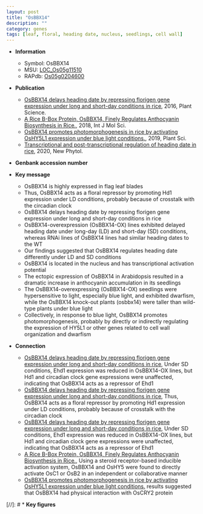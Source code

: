 ```yaml
---
layout: post
title: "OsBBX14"
description: ""
category: genes
tags: [leaf, floral, heading date, nucleus, seedlings, cell wall]
---
```


* **Information**  
    + Symbol: OsBBX14  
    + MSU: [LOC_Os05g11510](http://rice.plantbiology.msu.edu/cgi-bin/ORF_infopage.cgi?orf=LOC_Os05g11510)  
    + RAPdb: [Os05g0204600](http://rapdb.dna.affrc.go.jp/viewer/gbrowse_details/irgsp1?name=Os05g0204600)  

* **Publication**  
    + [OsBBX14 delays heading date by repressing florigen gene expression under long and short-day conditions in rice](http://www.ncbi.nlm.nih.gov/pubmed?term=OsBBX14+delays+heading+date+by+repressing+florigen+gene+expression+under+long+and+short-day+conditions+in+rice%5BTitle%5D), 2016, Plant Science.
    + [A Rice B-Box Protein, OsBBX14, Finely Regulates Anthocyanin Biosynthesis in Rice.](http://www.ncbi.nlm.nih.gov/pubmed?term=A+Rice+B-Box+Protein,+OsBBX14,+Finely+Regulates+Anthocyanin+Biosynthesis+in+Rice.%5BTitle%5D), 2018, Int J Mol Sci.
    + [OsBBX14 promotes photomorphogenesis in rice by activating OsHY5L1 expression under blue light conditions.](http://www.ncbi.nlm.nih.gov/pubmed?term=OsBBX14+promotes+photomorphogenesis+in+rice+by+activating+OsHY5L1+expression+under+blue+light+conditions.%5BTitle%5D), 2019, Plant Sci.
    + [Transcriptional and post-transcriptional regulation of heading date in rice](http://www.ncbi.nlm.nih.gov/pubmed?term=Transcriptional+and+post-transcriptional+regulation+of+heading+date+in+rice%5BTitle%5D), 2020, New Phytol.

* **Genbank accession number**  

* **Key message**  
    + OsBBX14 is highly expressed in flag leaf blades
    + Thus, OsBBX14 acts as a floral repressor by promoting Hd1 expression under LD conditions, probably because of crosstalk with the circadian clock
    + OsBBX14 delays heading date by repressing florigen gene expression under long and short-day conditions in rice
    + OsBBX14-overexpression (OsBBX14-OX) lines exhibited delayed heading date under long-day (LD) and short-day (SD) conditions, whereas RNAi lines of OsBBX14 lines had similar heading dates to the WT
    + Our findings suggested that OsBBX14 regulates heading date differently under LD and SD conditions
    + OsBBX14 is located in the nucleus and has transcriptional activation potential
    + The ectopic expression of OsBBX14 in Arabidopsis resulted in a dramatic increase in anthocyanin accumulation in its seedlings
    + The OsBBX14-overexpressing (OsBBX14-OX) seedlings were hypersensitive to light, especially blue light, and exhibited dwarfism, while the OsBBX14 knock-out plants (osbbx14) were taller than wild-type plants under blue light
    + Collectively, in response to blue light, OsBBX14 promotes photomorphogenesis, probably by directly or indirectly regulating the expression of HY5L1 or other genes related to cell wall organization and dwarfism

* **Connection**  
    + [OsBBX14 delays heading date by repressing florigen gene expression under long and short-day conditions in rice](http://www.ncbi.nlm.nih.gov/pubmed?term=OsBBX14+delays+heading+date+by+repressing+florigen+gene+expression+under+long+and+short-day+conditions+in+rice%5BTitle%5D), Under SD conditions, Ehd1 expression was reduced in OsBBX14-OX lines, but Hd1 and circadian clock gene expressions were unaffected, indicating that OsBBX14 acts as a repressor of Ehd1
    + [OsBBX14 delays heading date by repressing florigen gene expression under long and short-day conditions in rice](http://www.ncbi.nlm.nih.gov/pubmed?term=OsBBX14+delays+heading+date+by+repressing+florigen+gene+expression+under+long+and+short-day+conditions+in+rice%5BTitle%5D), Thus, OsBBX14 acts as a floral repressor by promoting Hd1 expression under LD conditions, probably because of crosstalk with the circadian clock
    + [OsBBX14 delays heading date by repressing florigen gene expression under long and short-day conditions in rice](http://www.ncbi.nlm.nih.gov/pubmed?term=OsBBX14+delays+heading+date+by+repressing+florigen+gene+expression+under+long+and+short-day+conditions+in+rice%5BTitle%5D), Under SD conditions, Ehd1 expression was reduced in OsBBX14-OX lines, but Hd1 and circadian clock gene expressions were unaffected, indicating that OsBBX14 acts as a repressor of Ehd1
    + [A Rice B-Box Protein, OsBBX14, Finely Regulates Anthocyanin Biosynthesis in Rice.](http://www.ncbi.nlm.nih.gov/pubmed?term=A+Rice+B-Box+Protein,+OsBBX14,+Finely+Regulates+Anthocyanin+Biosynthesis+in+Rice.%5BTitle%5D),  Using a steroid receptor-based inducible activation system, OsBBX14 and OsHY5 were found to directly activate OsC1 or OsB2 in an independent or collaborative manner
    + [OsBBX14 promotes photomorphogenesis in rice by activating OsHY5L1 expression under blue light conditions.](LCI) results suggested that OsBBX14 had physical interaction with OsCRY2 protein

[//]: # * **Key figures**  



